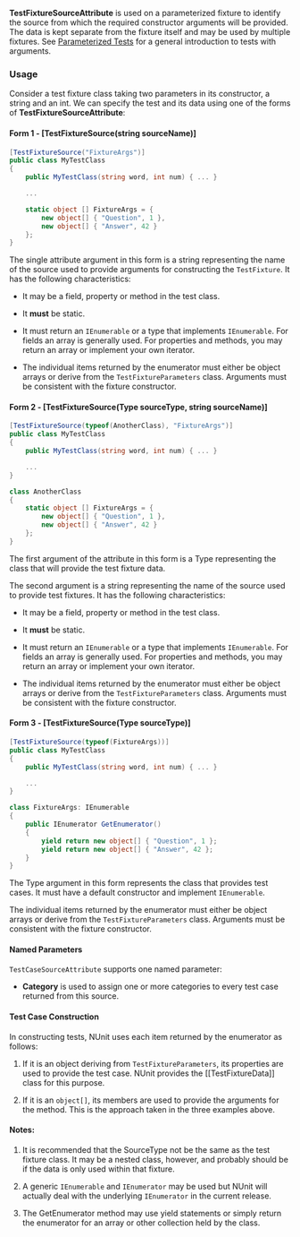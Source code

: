 **TestFixtureSourceAttribute** is used on a parameterized fixture to
identify the source from which the required constructor arguments will be provided.
The data is kept separate from the fixture itself and may be used by multiple
fixtures. See [Parameterized Tests](xref:ParameterizedTests) for a general introduction to
tests with arguments.

### Usage

Consider a test fixture class taking two parameters in its constructor, a string and an int. We can specify the test and its data using one of the forms of **TestFixtureSourceAttribute**:

#### Form 1 - [TestFixtureSource(string sourceName)]

```csharp
[TestFixtureSource("FixtureArgs")]
public class MyTestClass
{
    public MyTestClass(string word, int num) { ... }

    ...

    static object [] FixtureArgs = {
        new object[] { "Question", 1 },
        new object[] { "Answer", 42 }
    };
}
```

The single attribute argument in this form is a string representing the name of the source used
to provide arguments for constructing the `TestFixture`. It has the following characteristics:

 * It may be a field, property or method in the test class.

 * It __must__ be static.

 * It must return an `IEnumerable` or a type that implements `IEnumerable`. For fields an array is generally used. For properties and methods, you may return an array or implement your own iterator.

 * The individual items returned by the enumerator must either be object arrays or derive from the `TestFixtureParameters` class. Arguments must be consistent with the fixture constructor.

#### Form 2 - [TestFixtureSource(Type sourceType, string sourceName)]

```csharp
[TestFixtureSource(typeof(AnotherClass), "FixtureArgs")]
public class MyTestClass
{
    public MyTestClass(string word, int num) { ... }

    ...
}

class AnotherClass
{
    static object [] FixtureArgs = {
        new object[] { "Question", 1 },
        new object[] { "Answer", 42 }
    };
}
```

The first argument of the attribute in this form is a Type representing the class that will provide
the test fixture data.

The second argument is a string representing the name of the source used
to provide test fixtures. It has the following characteristics:

 * It may be a field, property or method in the test class.

 * It __must__ be static.

 * It must return an `IEnumerable` or a type that implements `IEnumerable`. For fields an array is generally used. For properties and methods, you may return an array or implement your own iterator.

 * The individual items returned by the enumerator must either be object arrays or derive from the `TestFixtureParameters` class. Arguments must be consistent with the fixture constructor.

#### Form 3 - [TestFixtureSource(Type sourceType)]

```csharp
[TestFixtureSource(typeof(FixtureArgs))]
public class MyTestClass
{
    public MyTestClass(string word, int num) { ... }

    ...
}

class FixtureArgs: IEnumerable
{
    public IEnumerator GetEnumerator()
    {
        yield return new object[] { "Question", 1 };
        yield return new object[] { "Answer", 42 };
    }
}
```

The Type argument in this form represents the class that provides test cases.
It must have a default constructor and implement `IEnumerable`. 

The individual items returned by the enumerator must either be object arrays or derive from the `TestFixtureParameters` class. Arguments must be consistent with the fixture constructor.

#### Named Parameters

`TestCaseSourceAttribute` supports one named parameter:

 * **Category** is used to assign one or more categories to every test case returned from this source.

#### Test Case Construction

In constructing tests, NUnit uses each item returned by
the enumerator as follows:

1. If it is an object deriving from `TestFixtureParameters`, 
   its properties are used to provide the test case. NUnit provides
   the [[TestFixtureData]] class for this purpose.

3. If it is an `object[]`, its members are used to provide
   the arguments for the method. This is the approach taken in
   the three examples above.

#### Notes:

1. It is recommended that the SourceType not be the same as the test fixture class. It may be a nested class, however, and probably should be if the data is only used within that fixture.

2. A generic `IEnumerable` and `IEnumerator` may be used but NUnit will actually deal with the underlying `IEnumerator` in the current release.

3. The GetEnumerator method may use yield statements or simply return the enumerator for an array or other collection held by the class.

